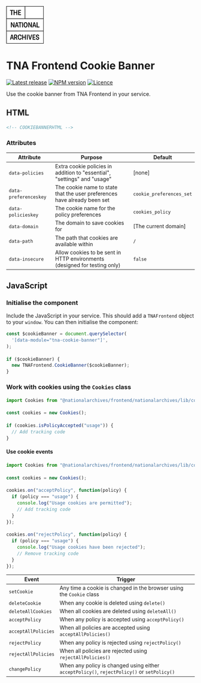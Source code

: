 <img src="../../assets/images/tna-square-logo.svg" alt="The National Archives logo" title="The National Archives" width="100" />

# TNA Frontend Cookie Banner

[![Latest release](https://img.shields.io/github/v/release/nationalarchives/tna-frontend?style=flat-square&logo=github&logoColor=white&sort=semver)](https://github.com/nationalarchives/tna-frontend/releases)
[![NPM version](https://img.shields.io/npm/v/@nationalarchives/frontend-cookie-banner?style=flat-square&logo=npm&logoColor=white)](https://www.npmjs.com/package/@nationalarchives/frontend-cookie-banner)
[![Licence](https://img.shields.io/github/license/nationalarchives/tna-frontend?style=flat-square)](https://github.com/nationalarchives/tna-frontend/blob/main/LICENCE)

Use the cookie banner from TNA Frontend in your service.

## HTML

```html
<!-- COOKIEBANNERHTML -->
```

### Attributes

| Attribute             | Purpose                                                                   | Default                  |
| --------------------- | ------------------------------------------------------------------------- | ------------------------ |
| `data-policies`       | Extra cookie policies in addition to "essential", "settings" and "usage"  | [none]                   |
| `data-preferenceskey` | The cookie name to state that the user preferences have already been set  | `cookie_preferences_set` |
| `data-policieskey`    | The cookie name for the policy preferences                                | `cookies_policy`         |
| `data-domain`         | The domain to save cookies for                                            | [The current domain]     |
| `data-path`           | The path that cookies are available within                                | `/`                      |
| `data-insecure`       | Allow cookies to be sent in HTTP environments (designed for testing only) | `false`                  |

## JavaScript

### Initialise the component

Include the JavaScript in your service. This should add a `TNAFrontend` object to your `window`. You can then initialise the component:

```js
const $cookieBanner = document.querySelector(
  '[data-module="tna-cookie-banner"]',
);

if ($cookieBanner) {
  new TNAFrontend.CookieBanner($cookieBanner);
}
```

### Work with cookies using the `Cookies` class

```js
import Cookies from "@nationalarchives/frontend/nationalarchives/lib/cookies.mjs";

const cookies = new Cookies();

if (cookies.isPolicyAccepted("usage")) {
  // Add tracking code
}
```

#### Use cookie events

```js
import Cookies from "@nationalarchives/frontend/nationalarchives/lib/cookies.mjs";

const cookies = new Cookies();

cookies.on("acceptPolicy", function(policy) {
  if (policy === "usage") {
    console.log("Usage cookies are permitted");
    // Add tracking code
  }
});

cookies.on("rejectPolicy", function(policy) {
  if (policy === "usage") {
    console.log("Usage cookies have been rejected");
    // Remove tracking code
  }
});
```

| Event               | Trigger                                                                                     |
| ------------------- | ------------------------------------------------------------------------------------------- |
| `setCookie`         | Any time a cookie is changed in the browser using the `Cookie` class                        |
| `deleteCookie`      | When any cookie is deleted using `delete()`                                                 |
| `deleteAllCookies`  | When all cookies are deleted using `deleteAll()`                                            |
| `acceptPolicy`      | When any policy is accepted using `acceptPolicy()`                                          |
| `acceptAllPolicies` | When all policies are accepted using `acceptAllPolicies()`                                  |
| `rejectPolicy`      | When any policy is rejected using `rejectPolicy()`                                          |
| `rejectAllPolicies` | When all policies are rejected using `rejectAllPolicies()`                                  |
| `changePolicy`      | When any policy is changed using either `acceptPolicy()`, `rejectPolicy()` or `setPolicy()` |
